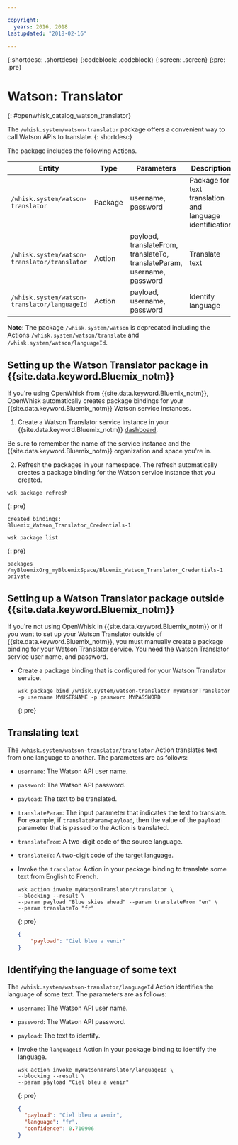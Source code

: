 ```yaml
---

copyright:
  years: 2016, 2018
lastupdated: "2018-02-16"

---
```


{:shortdesc: .shortdesc}
{:codeblock: .codeblock}
{:screen: .screen}
{:pre: .pre}

# Watson: Translator
{: #openwhisk_catalog_watson_translator}

The `/whisk.system/watson-translator` package offers a convenient way to call Watson APIs to translate.
{: shortdesc}

The package includes the following Actions.

| Entity | Type | Parameters | Description |
| --- | --- | --- | --- |
| `/whisk.system/watson-translator` | Package | username, password | Package for text translation and language identification  |
| `/whisk.system/watson-translator/translator` | Action | payload, translateFrom, translateTo, translateParam, username, password | Translate text |
| `/whisk.system/watson-translator/languageId` | Action | payload, username, password | Identify language |

**Note**: The package `/whisk.system/watson` is deprecated including the Actions `/whisk.system/watson/translate` and `/whisk.system/watson/languageId`.

## Setting up the Watson Translator package in {{site.data.keyword.Bluemix_notm}}

If you're using OpenWhisk from {{site.data.keyword.Bluemix_notm}}, OpenWhisk automatically creates package bindings for your {{site.data.keyword.Bluemix_notm}} Watson service instances.

1. Create a Watson Translator service instance in your {{site.data.keyword.Bluemix_notm}} [dashboard](http://console.ng.Bluemix.net).
  
  Be sure to remember the name of the service instance and the {{site.data.keyword.Bluemix_notm}} organization and space you're in.
  
2. Refresh the packages in your namespace. The refresh automatically creates a package binding for the Watson service instance that you created.
  ```
  wsk package refresh
  ```
  {: pre}
  
  ```
  created bindings:
  Bluemix_Watson_Translator_Credentials-1
  ```
  
  ```
  wsk package list
  ```
  {: pre}
  
  ```
  packages
  /myBluemixOrg_myBluemixSpace/Bluemix_Watson_Translator_Credentials-1 private
  ```
  
  
## Setting up a Watson Translator package outside {{site.data.keyword.Bluemix_notm}}

If you're not using OpenWhisk in {{site.data.keyword.Bluemix_notm}} or if you want to set up your Watson Translator outside of {{site.data.keyword.Bluemix_notm}}, you must manually create a package binding for your Watson Translator service. You need the Watson Translator service user name, and password.

- Create a package binding that is configured for your Watson Translator service.

  ```
  wsk package bind /whisk.system/watson-translator myWatsonTranslator -p username MYUSERNAME -p password MYPASSWORD
  ```
  {: pre}


## Translating text

The `/whisk.system/watson-translator/translator` Action translates text from one language to another. The parameters are as follows:

- `username`: The Watson API user name.
- `password`: The Watson API password.
- `payload`: The text to be translated.
- `translateParam`: The input parameter that indicates the text to translate. For example, if `translateParam=payload`, then the value of the `payload` parameter that is passed to the Action is translated.
- `translateFrom`: A two-digit code of the source language.
- `translateTo`: A two-digit code of the target language.

- Invoke the `translator` Action in your package binding to translate some text from English to French.
  ```
  wsk action invoke myWatsonTranslator/translator \
  --blocking --result \
  --param payload "Blue skies ahead" --param translateFrom "en" \
  --param translateTo "fr"
  ```
  {: pre}
  
  ```json
  {
      "payload": "Ciel bleu a venir"
  }
  ```
  
  
## Identifying the language of some text

The `/whisk.system/watson-translator/languageId` Action identifies the language of some text. The parameters are as follows:

- `username`: The Watson API user name.
- `password`: The Watson API password.
- `payload`: The text to identify.

- Invoke the `languageId` Action in your package binding to identify the language.
  ```
  wsk action invoke myWatsonTranslator/languageId \
  --blocking --result \
  --param payload "Ciel bleu a venir"
  ```
  {: pre}
  
  ```json
  {
    "payload": "Ciel bleu a venir",
    "language": "fr",
    "confidence": 0.710906
  }
  ```
  
